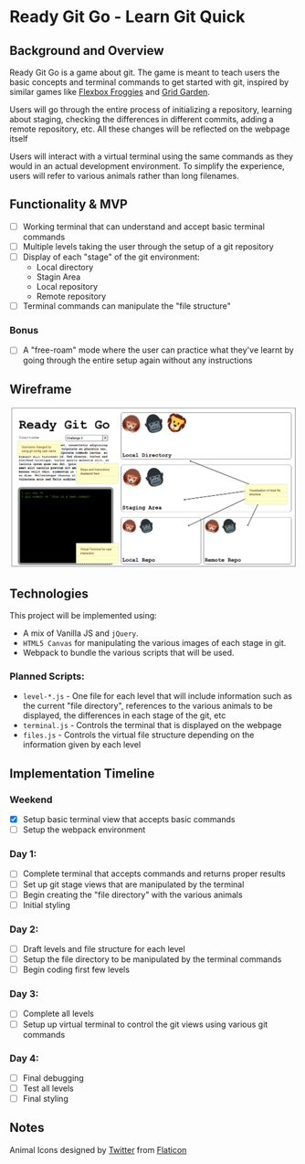 # Ready Git Go - Learn Git Quick

## Background and Overview

Ready Git Go is a game about git. The game is meant to teach users the basic concepts and terminal commands to get started with git, inspired by similar games like [Flexbox Froggies](http://flexboxfroggy.com/) and [Grid Garden](http://cssgridgarden.com/).

Users will go through the entire process of initializing a repository, learning about staging, checking the differences in different commits, adding a remote repository, etc. All these changes will be reflected on the webpage itself

Users will interact with a virtual terminal using the same commands as they would in an actual development environment. To simplify the experience, users will refer to various animals rather than long filenames.

## Functionality & MVP

- [ ] Working terminal that can understand and accept basic terminal commands
- [ ] Multiple levels taking the user through the setup of a git repository
- [ ] Display of each "stage" of the git environment:
  * Local directory
  * Stagin Area
  * Local repository
  * Remote repository
- [ ] Terminal commands can manipulate the "file structure"

### Bonus
- [ ] A "free-roam" mode where the user can practice what they've learnt by going through the entire setup again without any instructions

## Wireframe
![Wireframe](./docs/main.png)

## Technologies

This project will be implemented using:
* A mix of Vanilla JS and `jQuery`.
* `HTML5 Canvas` for manipulating the various images of each stage in git.
* Webpack to bundle the various scripts that will be used.

### Planned Scripts:
* `level-*.js` - One file for each level that will include information such as the current "file directory", references to the various animals to be displayed, the differences in each stage of the git, etc
* `terminal.js` - Controls the terminal that is displayed on the webpage
* `files.js` - Controls the virtual file structure depending on the information given by each level

## Implementation Timeline
### Weekend
- [x] Setup basic terminal view that accepts basic commands
- [ ] Setup the webpack environment

### Day 1:
- [ ] Complete terminal that accepts commands and returns proper results
- [ ] Set up git stage views that are manipulated by the terminal
- [ ] Begin creating the "file directory" with the various animals
- [ ] Initial styling

### Day 2:
- [ ] Draft levels and file structure for each level
- [ ] Setup the file directory to be manipulated by the terminal commands
- [ ] Begin coding first few levels

### Day 3:
- [ ] Complete all levels
- [ ] Setup up virtual terminal to control the git views using various git commands

### Day 4:
- [ ] Final debugging
- [ ] Test all levels
- [ ] Final styling

## Notes
Animal Icons designed by [Twitter](https://twitter.com/) from [Flaticon](https://www.flaticon.com/packs/animal-and-nature)
